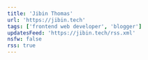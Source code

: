 ```yaml
---
title: 'Jibin Thomas'
url: 'https://jibin.tech'
tags: ['frontend web developer', 'blogger']
updatesFeed: 'https://jibin.tech/rss.xml'
nsfw: false
rss: true
---
```

